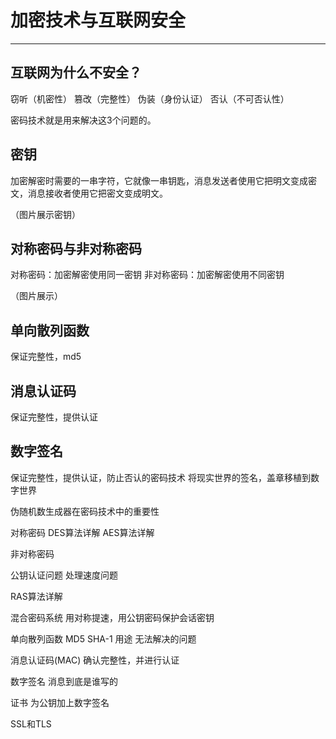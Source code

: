 # 加密技术与互联网安全 #

----------
## 互联网为什么不安全？ ##

窃听（机密性）
篡改（完整性）
伪装（身份认证）
否认（不可否认性）

密码技术就是用来解决这3个问题的。

## 密钥 ##

加密解密时需要的一串字符，它就像一串钥匙，消息发送者使用它把明文变成密文，消息接收者使用它把密文变成明文。

（图片展示密钥）

## 对称密码与非对称密码 ##

对称密码：加密解密使用同一密钥
非对称密码：加密解密使用不同密钥

（图片展示）

## 单向散列函数 ##
保证完整性，md5
## 消息认证码 ##
保证完整性，提供认证

## 数字签名 ##
保证完整性，提供认证，防止否认的密码技术
将现实世界的签名，盖章移植到数字世界

伪随机数生成器在密码技术中的重要性


对称密码
DES算法详解
AES算法详解


非对称密码

公钥认证问题
处理速度问题

RAS算法详解


混合密码系统
用对称提速，用公钥密码保护会话密钥



单向散列函数
MD5 SHA-1
用途
无法解决的问题


消息认证码(MAC)
确认完整性，并进行认证

数字签名
消息到底是谁写的

证书
为公钥加上数字签名

SSL和TLS





